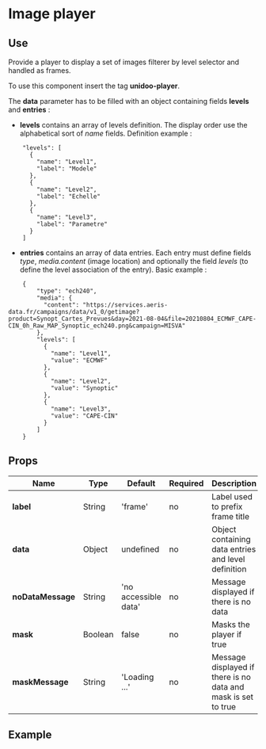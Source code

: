 # Image player

## Use 

Provide a player to display a set of images filterer by level selector and handled as frames.

To use this component insert the tag **unidoo-player**.

The **data** parameter has to be filled with an object containing fields **levels** and **entries** :

- **levels** contains an array of levels definition. The display order use the alphabetical sort of *name* fields. Definition example :

```
    "levels": [
      {
        "name": "Level1",
        "label": "Modele"
      },
      {
        "name": "Level2",
        "label": "Echelle"
      },
      {
        "name": "Level3",
        "label": "Parametre"
      }
    ]
```

- **entries** contains an array of data entries. Each entry must define fields *type*, *media.content* (image location) and optionally the field *levels* (to define the level association of the entry). Basic example :

```
    {
        "type": "ech240",
        "media": {
          "content": "https://services.aeris-data.fr/campaigns/data/v1_0/getimage?product=Synopt_Cartes_Prevues&day=2021-08-04&file=20210804_ECMWF_CAPE-CIN_0h_Raw_MAP_Synoptic_ech240.png&campaign=MISVA"
        },
        "levels": [
          {
            "name": "Level1",
            "value": "ECMWF"
          },
          {
            "name": "Level2",
            "value": "Synoptic"
          },
          {
            "name": "Level3",
            "value": "CAPE-CIN"
          }
        ]
    }
```


## Props

| Name          | Type           | Default  | Required   | Description  |
| ------------- |----------------| --------- | ---------|--------------|
| **label**          | String | 'frame' | no | Label used to prefix frame title |
| **data**          | Object | undefined | no | Object containing data entries and level definition |
| **noDataMessage**          | String | 'no accessible data' | no | Message displayed if there is no data |
| **mask**          | Boolean | false | no | Masks the player if true |
| **maskMessage**          | String | 'Loading ...' | no | Message displayed if there is no data and mask is set to true |

## Example

<demo-unidoo-player/>

